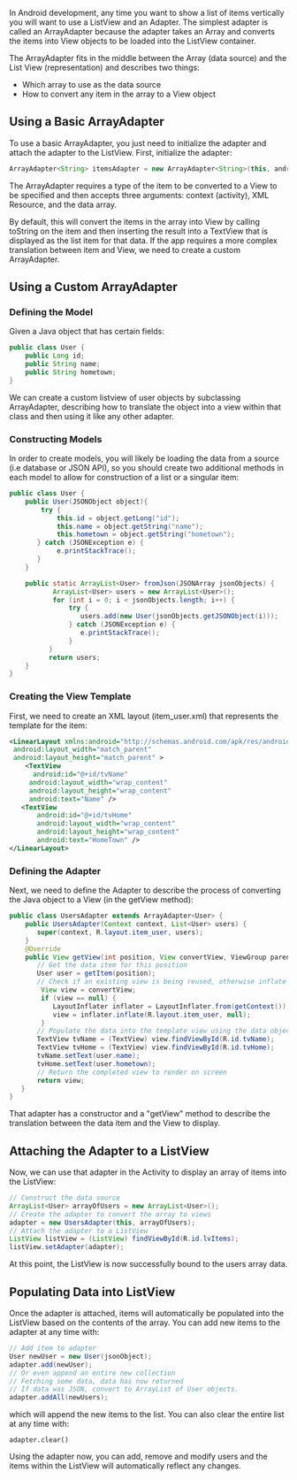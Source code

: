 In Android development, any time you want to show a list of items vertically you will want to use a ListView and an Adapter. The simplest adapter is called an ArrayAdapter because the adapter takes an Array and converts the items into View objects to be loaded into the ListView container.

The ArrayAdapter fits in the middle between the Array (data source) and the List View (representation) and describes two things:

 * Which array to use as the data source
 * How to convert any item in the array to a View object

## Using a Basic ArrayAdapter

To use a basic ArrayAdapter, you just need to initialize the adapter and attach the adapter to the ListView. First, initialize the adapter:

```java
ArrayAdapter<String> itemsAdapter = new ArrayAdapter<String>(this, android.R.layout.simple_list_item_1, items);
```

The ArrayAdapter requires a type of the item to be converted to a View to be specified and then accepts three arguments: context (activity), XML Resource, and the data array.

By default, this will convert the items in the array into View by calling toString on the item and then inserting the result into a TextView that is displayed as the list item for that data. If the app requires a more complex translation between item and View, we need to create a custom ArrayAdapter.

## Using a Custom ArrayAdapter

### Defining the Model

Given a Java object that has certain fields:

```java
public class User {
    public Long id;
    public String name;
    public String hometown;
}
```

We can create a custom listview of user objects by subclassing ArrayAdapter, describing how to translate the object into a view within that class and then using it like any other adapter.

### Constructing Models

In order to create models, you will likely be loading the data from a source (i.e database or JSON API), so you should create two additional methods in each model to allow for construction of a list or a singular item:

```java
public class User {
    public User(JSONObject object){
        try {
            this.id = object.getLong("id");
            this.name = object.getString("name");
            this.hometown = object.getString("hometown");
       } catch (JSONException e) {
            e.printStackTrace();
       }
    }

    public static ArrayList<User> fromJson(JSONArray jsonObjects) {
           ArrayList<User> users = new ArrayList<User>();
           for (int i = 0; i < jsonObjects.length; i++) {
               try {
                  users.add(new User(jsonObjects.getJSONObject(i)));
               } catch (JSONException e) {
                  e.printStackTrace();
               }
          }
          return users;
    }
}
```

### Creating the View Template

First, we need to create an XML layout (item_user.xml) that represents the template for the item:

```xml
<LinearLayout xmlns:android="http://schemas.android.com/apk/res/android"
 android:layout_width="match_parent"
 android:layout_height="match_parent" >
    <TextView
      android:id="@+id/tvName"
     android:layout_width="wrap_content"
     android:layout_height="wrap_content"
     android:text="Name" />
   <TextView
       android:id="@+id/tvHome"
       android:layout_width="wrap_content"
       android:layout_height="wrap_content"
       android:text="HomeTown" />
</LinearLayout>
```

### Defining the Adapter

Next, we need to define the Adapter to describe the process of converting the Java object to a View (in the getView method):

```java
public class UsersAdapter extends ArrayAdapter<User> {
    public UsersAdapter(Context context, List<User> users) {
       super(context, R.layout.item_user, users);
    }
    @Override
    public View getView(int position, View convertView, ViewGroup parent) {
       // Get the data item for this position
       User user = getItem(position); 
       // Check if an existing view is being reused, otherwise inflate the view
        View view = convertView;
        if (view == null) {
           LayoutInflater inflater = LayoutInflater.from(getContext());
           view = inflater.inflate(R.layout.item_user, null);
        }
       // Populate the data into the template view using the data object
       TextView tvName = (TextView) view.findViewById(R.id.tvName);
       TextView tvHome = (TextView) view.findViewById(R.id.tvHome);
       tvName.setText(user.name);
       tvHome.setText(user.hometown);
       // Return the completed view to render on screen
       return view;
   }
}
```

That adapter has a constructor and a "getView" method to describe the translation between the data item and the View to display.

## Attaching the Adapter to a ListView

Now, we can use that adapter in the Activity to display an array of items into the ListView:

```java
// Construct the data source
ArrayList<User> arrayOfUsers = new ArrayList<User>();
// Create the adapter to convert the array to views
adapter = new UsersAdapter(this, arrayOfUsers);
// Attach the adapter to a ListView
ListView listView = (ListView) findViewById(R.id.lvItems);
listView.setAdapter(adapter);
```

At this point, the ListView is now successfully bound to the users array data.

## Populating Data into ListView

Once the adapter is attached, items will automatically be populated into the ListView based on the contents of the array. You can add new items to the adapter at any time with:

```java
// Add item to adapter
User newUser = new User(jsonObject);
adapter.add(newUser);
// Or even append an entire new collection
// Fetching some data, data has now returned
// If data was JSON, convert to ArrayList of User objects.
adapter.addAll(newUsers);
```

which will append the new items to the list. You can also clear the entire list at any time with:

```
adapter.clear()
```

Using the adapter now, you can add, remove and modify users and the items within the ListView will automatically reflect any changes.